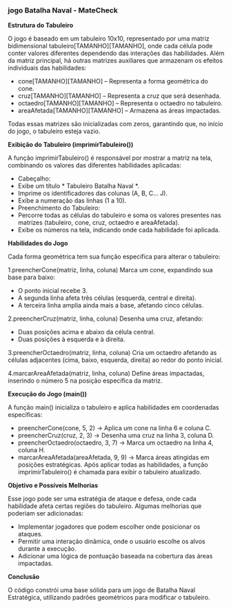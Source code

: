 ### jogo Batalha Naval - MateCheck ###

**Estrutura do Tabuleiro**

O jogo é baseado em um tabuleiro 10x10, representado por uma matriz bidimensional tabuleiro[TAMANHO][TAMANHO], onde cada célula pode conter valores diferentes dependendo das interações das habilidades.
Além da matriz principal, há outras matrizes auxiliares que armazenam os efeitos individuais das habilidades:
- cone[TAMANHO][TAMANHO] – Representa a forma geométrica do cone.
- cruz[TAMANHO][TAMANHO] – Representa a cruz que será desenhada.
- octaedro[TAMANHO][TAMANHO] – Representa o octaedro no tabuleiro.
- areaAfetada[TAMANHO][TAMANHO] – Armazena as áreas impactadas.
  
Todas essas matrizes são inicializadas com zeros, garantindo que, no início do jogo, o tabuleiro esteja vazio.

**Exibição do Tabuleiro (imprimirTabuleiro())**

A função imprimirTabuleiro() é responsável por mostrar a matriz na tela, combinando os valores das diferentes habilidades aplicadas:
- Cabeçalho:
- Exibe um título * Tabuleiro Batalha Naval *.
- Imprime os identificadores das colunas (A, B, C... J).
- Exibe a numeração das linhas (1 a 10).
- Preenchimento do Tabuleiro:
- Percorre todas as células do tabuleiro e soma os valores presentes nas matrizes (tabuleiro, cone, cruz, octaedro e areaAfetada).
- Exibe os números na tela, indicando onde cada habilidade foi aplicada.

**Habilidades do Jogo**

Cada forma geométrica tem sua função específica para alterar o tabuleiro:

1.preencherCone(matriz, linha, coluna)
Marca um cone, expandindo sua base para baixo:
- O ponto inicial recebe 3.
- A segunda linha afeta três células (esquerda, central e direita).
- A terceira linha amplia ainda mais a base, afetando cinco células.

2.preencherCruz(matriz, linha, coluna)
Desenha uma cruz, afetando:
- Duas posições acima e abaixo da célula central.
- Duas posições à esquerda e à direita.

3.preencherOctaedro(matriz, linha, coluna)
Cria um octaedro afetando as células adjacentes (cima, baixo, esquerda, direita) ao redor do ponto inicial.

4.marcarAreaAfetada(matriz, linha, coluna)
Define áreas impactadas, inserindo o número 5 na posição específica da matriz.

**Execução do Jogo (main())**

A função main() inicializa o tabuleiro e aplica habilidades em coordenadas específicas:
- preencherCone(cone, 5, 2) → Aplica um cone na linha 6 e coluna C.
- preencherCruz(cruz, 2, 3) → Desenha uma cruz na linha 3, coluna D.
- preencherOctaedro(octaedro, 3, 7) → Marca um octaedro na linha 4, coluna H.
- marcarAreaAfetada(areaAfetada, 9, 9) → Marca áreas atingidas em posições estratégicas.
Após aplicar todas as habilidades, a função imprimirTabuleiro() é chamada para exibir o tabuleiro atualizado.

**Objetivo e Possíveis Melhorias**

Esse jogo pode ser uma estratégia de ataque e defesa, onde cada habilidade afeta certas regiões do tabuleiro. Algumas melhorias que poderiam ser adicionadas:
- Implementar jogadores que podem escolher onde posicionar os ataques.
- Permitir uma interação dinâmica, onde o usuário escolhe os alvos durante a execução.
- Adicionar uma lógica de pontuação baseada na cobertura das áreas impactadas.

**Conclusão**

O código constrói uma base sólida para um jogo de Batalha Naval Estratégica, utilizando padrões geométricos para modificar o tabuleiro.


